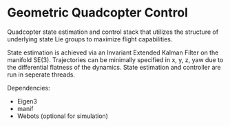 # Geometric Quadcopter Control
Quadcopter state estimation and control stack that utilizes the structure of underlying state Lie groups to maximize flight capabilities.

State estimation is achieved via an Invariant Extended Kalman Filter on the manifold SE(3). Trajectories can be minimally specified in x, y, z, yaw due to the differential flatness of the dynamics. State estimation and controller are run in seperate threads.

Dependencies: 
- Eigen3
- manif 
- Webots (optional for simulation)